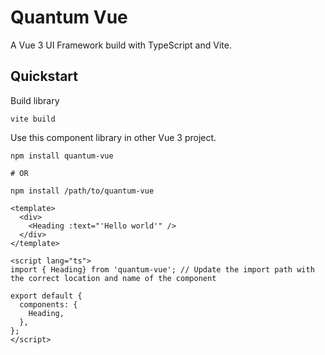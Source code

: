 # Quantum Vue

A Vue 3 UI Framework build with TypeScript and Vite.

## Quickstart

Build library

```shell
vite build
```

Use this component library in other Vue 3 project.

```shell
npm install quantum-vue

# OR

npm install /path/to/quantum-vue
```

```vue
<template>
  <div>
    <Heading :text="'Hello world'" />
  </div>
</template>

<script lang="ts">
import { Heading} from 'quantum-vue'; // Update the import path with the correct location and name of the component

export default {
  components: {
    Heading,
  },
};
</script>
```